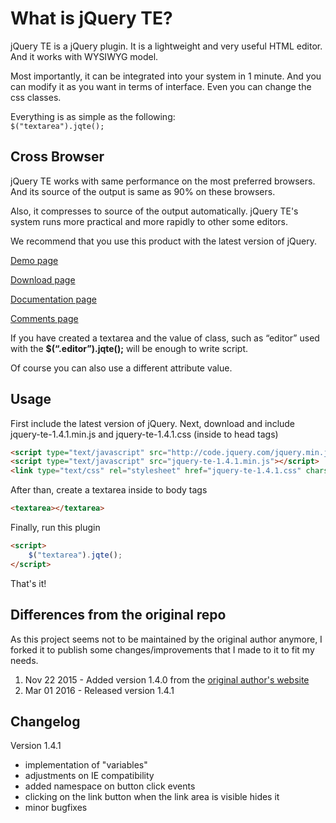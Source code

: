 ﻿What is jQuery TE?
 ==================

jQuery TE is a jQuery plugin. It is a lightweight and very useful HTML editor. And it works with WYSIWYG model.

Most importantly, it can be integrated into your system in 1 minute. And you can modify it as you want in terms of interface. Even you can change the css classes.

Everything is as simple as the following:  
`$("textarea").jqte();`

Cross Browser
-------------
jQuery TE works with same performance on the most preferred browsers. And its source of the output is same as 90% on these browsers.

Also, it compresses to source of the output automatically. jQuery TE's system runs more practical and more rapidly to other some editors.

We recommend that you use this product with the latest version of jQuery.

[Demo page][]

[Download page][]

[Documentation page][]

[Comments page][]

  [Demo page]: http://jqueryte.com/demos
  [Download page]: http://jqueryte.com/download
  [Documentation page]: http://jqueryte.com/documentation
  [Comments page]: http://jqueryte.com/comments

If you have created a textarea and the value of class, such as “editor”
used with the **$(“.editor”).jqte();** will be enough to write script.

Of course you can also use a different attribute value.

Usage
-------------

First include the latest version of jQuery. Next, download and include jquery-te-1.4.1.min.js and jquery-te-1.4.1.css (inside to head tags)

``` html
<script type="text/javascript" src="http://code.jquery.com/jquery.min.js"></script>
<script type="text/javascript" src="jquery-te-1.4.1.min.js"></script>
<link type="text/css" rel="stylesheet" href="jquery-te-1.4.1.css" charset="utf-8" />
```

After than, create a textarea inside to body tags

``` html
<textarea></textarea>
```

Finally, run this plugin
``` html
<script>
	$("textarea").jqte();
</script>
```

That's it!

Differences from the original repo
-------------

As this project seems not to be maintained by the original author anymore, I forked it to publish some changes/improvements that I made to it to fit my needs.

1. Nov 22 2015 - Added version 1.4.0 from the [original author's website](http://jqueryte.com/download)
2. Mar 01 2016 - Released version 1.4.1

Changelog
-------------

Version 1.4.1
- implementation of "variables"
- adjustments on IE compatibility
- added namespace on button click events
- clicking on the link button when the link area is visible hides it
- minor bugfixes


